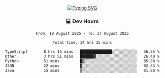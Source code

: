 
<div align="center">
  <a href="https://git.io/typing-svg"><img src="https://readme-typing-svg.demolab.com?font=Fira+Code&size=30&pause=1000&color=33F7F5&center=true&vCenter=true&width=435&lines=Hi+there+%F0%9F%91%8B+I+am+AirboZH+;Welcome+to+my+Github" alt="Typing SVG" /></a>

<h3>💻 Dev Hours</h3>
<!--START_SECTION:waka-->

```txt
From: 10 August 2025 - To: 17 August 2025

Total Time: 14 hrs 35 mins

TypeScript       8 hrs 15 mins   ██████████████░░░░░░░░░░░   56.55 %
Other            3 hrs 51 mins   ██████▓░░░░░░░░░░░░░░░░░░   26.40 %
Python           51 mins         █▒░░░░░░░░░░░░░░░░░░░░░░░   05.88 %
JSON             22 mins         ▓░░░░░░░░░░░░░░░░░░░░░░░░   02.53 %
Java             15 mins         ▒░░░░░░░░░░░░░░░░░░░░░░░░   01.80 %
```

<!--END_SECTION:waka-->
</div>  
